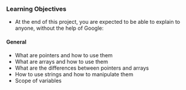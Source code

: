### Learning Objectives
* At the end of this project, you are expected to be able to explain to anyone, without the help of Google:

#### General
* What are pointers and how to use them
* What are arrays and how to use them
* What are the differences between pointers and arrays
* How to use strings and how to manipulate them
* Scope of variables
